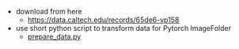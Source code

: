 - download from here
  - https://data.caltech.edu/records/65de6-vp158
- use short python script to transform data for Pytorch ImageFolder
  - [prepare_data.py](prepare_data.py)